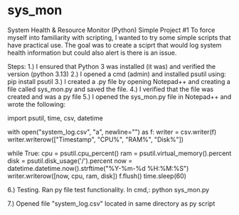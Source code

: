 # sys_mon
System Health &amp; Resource Monitor (Python)
Simple Project #1
To force myself into familiarity with scripting, I wanted to try some simple scripts that have practical use.
The goal was to create a sciprt that would log system health information but could also alert is there is an issue. 

Steps:
1.) I ensured that Python 3 was installed (it was) and verified the version (python 3.13)
2.) I opened a cmd (admin) and installed psutil using:
pip install psutil
3.) I created a .py file by opening Notepad++ and creating a file called sys_mon.py and saved the file. 
4.) I verified that the file was created and was a py file
5.) I opened the sys_mon.py file in Notepad++ and wrote the following:

import psutil, time, csv, datetime

with open("system_log.csv", "a", newline="") as  f:
  writer = csv.writer(f)
  writer.writerow(["Timestamp", "CPU%", "RAM%", "Disk%"])

while True:
  cpu = psutil.cpu_percent()
  ram = psutil.virtual_memory().percent
  disk = psutil.disk_usage('/').percent
  now = datetime.datetime.now().strftime("%Y-%m-%d %H:%M:%S")
  writer.writerow([now, cpu, ram, disk])
  f.flush()
  time.sleep(60)

6.) Testing. Ran py file test functionality. In cmd,:
python sys_mon.py

7.) Opened file "system_log.csv" located in same directory as py script
